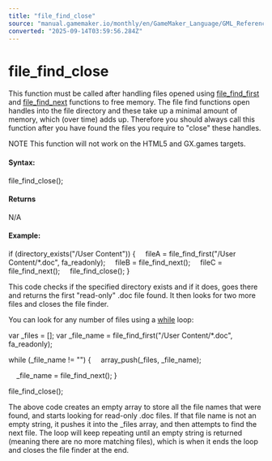 ```yaml
---
title: "file_find_close"
source: "manual.gamemaker.io/monthly/en/GameMaker_Language/GML_Reference/File_Handling/File_System/file_find_close.htm"
converted: "2025-09-14T03:59:56.284Z"
---
```


# file\_find\_close

This function must be called after handling files opened using [file\_find\_first](file_find_first.md) and [file\_find\_next](file_find_next.md) functions to free memory. The file find functions open handles into the file directory and these take up a minimal amount of memory, which (over time) adds up. Therefore you should always call this function after you have found the files you require to "close" these handles.

NOTE This function will not work on the HTML5 and GX.games targets.

#### Syntax:

file\_find\_close();

#### Returns

N/A

#### Example:

if (directory\_exists("/User Content"))
{
    fileA = file\_find\_first("/User Content/\*.doc", fa\_readonly);
    fileB = file\_find\_next();
    fileC = file\_find\_next();
    file\_find\_close();
}

This code checks if the specified directory exists and if it does, goes there and returns the first "read-only" .doc file found. It then looks for two more files and closes the file finder.

You can look for any number of files using a [while](../../../GML_Overview/Language_Features/while.md) loop:

var \_files = \[\];
var \_file\_name = file\_find\_first("/User Content/\*.doc", fa\_readonly);

while (\_file\_name != "")
{
    array\_push(\_files, \_file\_name);

    \_file\_name = file\_find\_next();
}

file\_find\_close();

The above code creates an empty array to store all the file names that were found, and starts looking for read-only .doc files. If that file name is not an empty string, it pushes it into the \_files array, and then attempts to find the next file. The loop will keep repeating until an empty string is returned (meaning there are no more matching files), which is when it ends the loop and closes the file finder at the end.